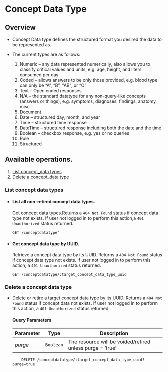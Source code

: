 # Concept Data Type

## Overview

* Concept Data type defines the structured format you desired the data to be represented as.

* The current types are as follows:
    
    1. Numeric – any data represented numerically, also allows you to classify critical values and units, e.g. age, height, and liters consumed per day
    2. Coded – allows answers to be only those provided, e.g. blood type can only be “A”, “B”, "AB", or “O”
    3. Text – Open ended responses
    4. N/A – the standard datatype for any non-query-like concepts (answers or things), e.g. symptoms, diagnoses, findings, anatomy, misc
    5. Document 
    6. Date – structured day, month, and year
    7. Time – structured time response
    8. DateTime – structured response including both the date and the time
    9. Boolean – checkbox response, e.g. yes or no queries
    10. Rule 
    11. Structured 


## Available operations. 

1. [List concept_data types](#list-concept-data-types)
4. [Delete a concept_data type](#delete-a-concept_data-type)


### List concept data types

* #### List all non-retired concept data types.
    
    Get concept data types.Returns a `404 Not Found` status if concept data type not exists. 
    If user not logged in to perform this action,a `401 Unauthorized` status returned. 

    ```console
    GET /conceptdatatype"
     ```
    
* #### Get concept data type by UUID.

    Retrieve a concept data type by its UUID. Returns a `404 Not Found` status if concept data type not exists. If user not logged 
    in to perform this action, a `401 Unauthorized` status returned.
    
    ```console
    GET /conceptdatatype/:target_concept_data_type_uuid
    ```
    
### Delete a concept data type

* Delete or retire a target concept data type by its UUID. Returns a `404 Not Found` 
  status if concept data not exists. If user not logged in to perform this action, 
  a `401 Unauthorized` status returned.

    #### Query Parameters

    Parameter | Type | Description
    --- | --- | ---
    *purge* | `Boolean` | The resource will be voided/retired unless purge = ‘true’

    ```console
        DELETE /conceptdatatype/:target_concept_data_type_uuid?purge=true
     ```
